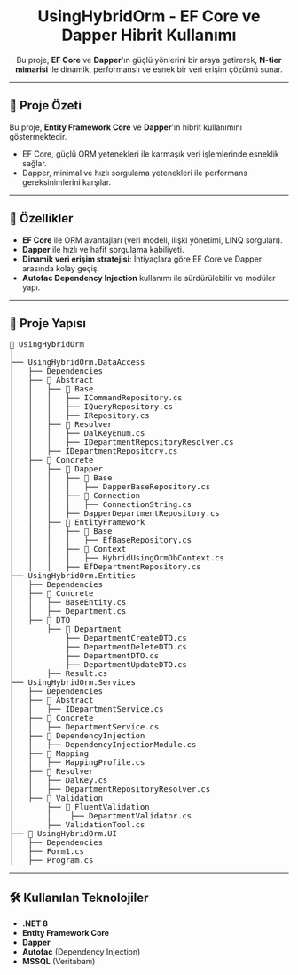 <h1 align="center">UsingHybridOrm - EF Core ve Dapper Hibrit Kullanımı</h1>

<p align="center">
Bu proje, <strong>EF Core</strong> ve <strong>Dapper</strong>'ın güçlü yönlerini bir araya getirerek, 
<strong>N-tier mimarisi</strong> ile dinamik, performanslı ve esnek bir veri erişim çözümü sunar.
</p>

---

<h2>🚀 Proje Özeti</h2>

<p>Bu proje, <strong>Entity Framework Core</strong> ve <strong>Dapper</strong>'ın hibrit kullanımını göstermektedir.</p>
<ul>
  <li>EF Core, güçlü ORM yetenekleri ile karmaşık veri işlemlerinde esneklik sağlar.</li>
  <li>Dapper, minimal ve hızlı sorgulama yetenekleri ile performans gereksinimlerini karşılar.</li>
</ul>

---

<h2>📌 Özellikler</h2>

<ul>
  <li><strong>EF Core</strong> ile ORM avantajları (veri modeli, ilişki yönetimi, LINQ sorguları).</li>
  <li><strong>Dapper</strong> ile hızlı ve hafif sorgulama kabiliyeti.</li>
  <li><strong>Dinamik veri erişim stratejisi</strong>: İhtiyaçlara göre EF Core ve Dapper arasında kolay geçiş.</li>
  <li><strong>Autofac Dependency Injection</strong> kullanımı ile sürdürülebilir ve modüler yapı.</li>
</ul>

---

<h2>📂 Proje Yapısı</h2>

<pre>
📁 UsingHybridOrm
│ 
├── UsingHybridOrm.DataAccess
│   ├── Dependencies
│   ├── 📁 Abstract
│   │   ├── 📁 Base
│   │   │   ├── ICommandRepository.cs
│   │   │   ├── IQueryRepository.cs
│   │   │   ├── IRepository.cs
│   │   ├── 📁 Resolver
│   │   │   ├── DalKeyEnum.cs
│   │   │   ├── IDepartmentRepositoryResolver.cs
│   │   ├── IDepartmentRepository.cs
│   ├── 📁 Concrete
│   │   ├── 📁 Dapper
│   │   │   ├── 📁 Base
│   │   │   │   ├── DapperBaseRepository.cs
│   │   │   ├── 📁 Connection
│   │   │   │   ├── ConnectionString.cs
│   │   │   ├── DapperDepartmentRepository.cs
│   │   ├── 📁 EntityFramework
│   │   │   ├── 📁 Base
│   │   │   │   ├── EfBaseRepository.cs
│   │   │   ├── 📁 Context
│   │   │   │   ├── HybridUsingOrmDbContext.cs
│   │   │   ├── EfDepartmentRepository.cs
├── UsingHybridOrm.Entities
│   ├── Dependencies
│   ├── 📁 Concrete
│   │   ├── BaseEntity.cs
│   │   ├── Department.cs
│   ├── 📁 DTO
│       ├── 📁 Department
│           ├── DepartmentCreateDTO.cs
│           ├── DepartmentDeleteDTO.cs
│           ├── DepartmentDTO.cs
│           ├── DepartmentUpdateDTO.cs
│       ├── Result.cs
├── UsingHybridOrm.Services
│   ├── Dependencies
│   ├── 📁 Abstract
│   │   ├── IDepartmentService.cs
│   ├── 📁 Concrete
│   │   ├── DepartmentService.cs
│   ├── 📁 DependencyInjection
│   │   ├── DependencyInjectionModule.cs
│   ├── 📁 Mapping
│   │   ├── MappingProfile.cs
│   ├── 📁 Resolver
│   │   ├── DalKey.cs
│   │   ├── DepartmentRepositoryResolver.cs
│   ├── 📁 Validation
│       ├── 📁 FluentValidation
│       │    ├── DepartmentValidator.cs
│       ├── ValidationTool.cs
├── 📁 UsingHybridOrm.UI
│   ├── Dependencies
│   ├── Form1.cs
│   ├── Program.cs
</pre>

---

<h2>🛠️ Kullanılan Teknolojiler</h2>

<ul>
  <li><strong>.NET 8</strong></li>
  <li><strong>Entity Framework Core</strong></li>
  <li><strong>Dapper</strong></li>
  <li><strong>Autofac</strong> (Dependency Injection)</li>
  <li><strong>MSSQL</strong> (Veritabanı)</li>
</ul>
